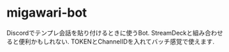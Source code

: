 # migawari-bot
Discordでテンプレ会話を貼り付けるときに使うBot. 
StreamDeckと組み合わせると便利かもしれない.
TOKENとChannelIDを入れてバッチ感覚で使えます.
